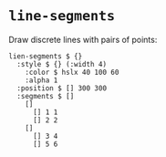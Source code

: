 # `line-segments`

Draw discrete lines with pairs of points:

```cirru
lien-segments $ {}
  :style $ {} (:width 4)
    :color $ hslx 40 100 60
    :alpha 1
  :position $ [] 300 300
  :segments $ []
    []
      [] 1 1
      [] 2 2
    []
      [] 3 4
      [] 5 6
```
